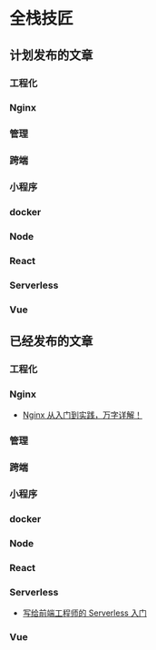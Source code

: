 # 全栈技匠 

## 计划发布的文章

### 工程化

### Nginx

### 管理

### 跨端

### 小程序

### docker

### Node

### React

### Serverless

### Vue


## 已经发布的文章

### 工程化

### Nginx

- [Nginx 从入门到实践，万字详解！](https://mp.weixin.qq.com/s/JD5tvcnloiNZ7ibxm0UXQQ)

### 管理

### 跨端

### 小程序

### docker

### Node

### React

### Serverless

- [写给前端工程师的 Serverless 入门](https://mp.weixin.qq.com/s/m-vX0PYW1bTPwNbhigj6lQ)

### Vue
